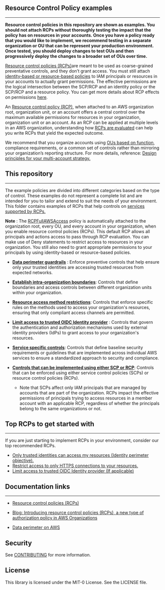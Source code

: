 ## Resource Control Policy examples
------------------------------------------------------------------------------

**Resource control policies in this repository are shown as examples. You should not attach RCPs without thoroughly testing the impact that the policy has on resources in your accounts. Once you have a policy ready that you would like to implement, we recommend testing in a separate organization or OU that can be represent your production environment. Once tested, you should deploy changes to test OUs and then progressively deploy the changes to a broader set of OUs over time.**

[Resource control policies (RCPs)](https://docs.aws.amazon.com/organizations/latest/userguide/orgs_manage_policies_rcps.html)are meant to be used as coarse-grained preventative controls, and they don’t grant access. You must still attach [identity-based or resource-based policies](https://docs.aws.amazon.com/IAM/latest/UserGuide/access_policies_identity-vs-resource.html) to IAM principals or resources in your accounts to actually grant permissions. The effective permissions are the logical intersection between the SCP/RCP and an identity policy or the SCP/RCP and a resource policy. You can get more details about RCP effects on permissions [here](https://docs.aws.amazon.com/organizations/latest/userguide/orgs_manage_policies_rcps.html#rcp-effects-on-permissions). 

An [Resource control policy (RCP)](https://docs.aws.amazon.com/organizations/latest/userguide/orgs_manage_policies_rcps.html), when attached to an AWS organization root, organization unit, or an account offers a central control over the maximum available permissions for resources in your organization, organization unit or an account. As an RCP can be applied at multiple levels in an AWS organization, understanding how [RCPs are evaluated](https://docs.aws.amazon.com/organizations/latest/userguide/orgs_manage_policies_rcps_evaluation.html) can help you write RCPs that yield the expected outcome. 
 
We recommend that you organize accounts using [OUs based on function](https://docs.aws.amazon.com/whitepapers/latest/organizing-your-aws-environment/benefits-of-using-ous.html#group-similar-accounts-based-on-function), compliance requirements, or a common set of controls rather than mirroring your organization’s reporting structure. For more details, reference: [Design principles for your multi-account strategy.](https://docs.aws.amazon.com/whitepapers/latest/organizing-your-aws-environment/design-principles-for-your-multi-account-strategy.html)


 


## This  repository
------------------------------------------------------------------------------
The example policies are divided into different categories based on the type of control. These examples do not represent a complete list and are intended for you to tailor and extend to suit the needs of your environment. This folder contains examples of RCPs that help controls on [services supported by RCPs.](https://docs.aws.amazon.com/organizations/latest/userguide/orgs_manage_policies_rcps.html#rcp-supported-services)

**Note** : The [RCPFullAWSAccess](https://docs.aws.amazon.com/organizations/latest/userguide/orgs_manage_policies_rcps_examples.html#example-rcp-full-aws-access)  policy is automatically attached to the organization root, every OU, and every account in your organization, when you enable resource control policies (RCPs). This default RCP allows all principals and actions access to pass through RCP evaluation. You can make use of Deny statements to restrict access to resources in your organization. You still also need to grant appropriate permissions to your principals by using identity-based or resource-based policies.

* **[Data perimeter guardrails](https://github.com/aws-samples/data-perimeter-policy-examples)** : Enforce preventive controls that help ensure only your trusted identities are accessing trusted resources from expected networks.

* **[Establish intra-organization boundaries](Establish-intra-organization-boundaries/Establish-intra-organization-boundaries.md)**: Controls that define boundaries and access controls between different organization units within your organization.

* **[Resource access method restrictions](Resource-access-method-restrictions/Resource-access-method-restrictions.md)**: Controls that enforce specific rules on the methods used to access your organization's resources, ensuring that only compliant access channels are permitted. 

* **[Limit access to trusted OIDC Identity provider](Limit-access-to-trusted-OIDC-Identity-provider/Limit-access-to-trusted-OIDC-Identity-provider.md)** : Controls that govern the authentication and authorization mechanisms used by external identity providers (IdPs) to grant access to your organization's resources.

* **[Service specific controls](Service-specific-controls/Service-specific-controls.md)**: Controls that define baseline security requirements or guidelines that are implemented across individual AWS services to ensure a standardized approach to security and compliance.
  
* **[Controls that can be implemented using either SCP or RCP](Controls-that-can-be-implemented-using-either-SCP-or-RCP/Controls-that-can-be-implemented-using-either-SCP-or-RCP.md)**: Controls that can be enforced using either service control policies (SCPs) or resource control policies (RCPs). 
    * Note that SCPs affect only IAM principals that are managed by accounts that are part of the organization. RCPs impact the effective permissions of principals trying to access resources in a member account with an applicable RCP, regardless of whether the principals belong to the same organizations or not. 








## Top RCPs to get started with
------------------------------------------------------------------------------

If you are just starting to implement RCPs in your environment, consider our top recommended RCPs. 

* [Only trusted identities can access my resources (Identity perimeter objective).](https://github.com/aws-samples/data-perimeter-policy-examples/blob/main/resource_control_policies/identity_perimeter_rcp.json)
* [Restrict access to only HTTPS connections to your resources.](https://docs.aws.amazon.com/organizations/latest/userguide/orgs_manage_policies_rcps_examples.html#example-rcp-enforce-ssl)
* [Limit access to trusted OIDC Identity provider (If applicable)](Limit-access-to-trusted-OIDC-Identity-provider/Limit-access-to-trusted-OIDC-Identity-provider.md)



## Documentation links
------------------------------------------------------------------------------

* [Resource control policies (RCPs)](https://docs.aws.amazon.com/organizations/latest/userguide/orgs_manage_policies_rcps.html)

* [Blog: Introducing resource control policies (RCPs), a new type of authorization policy in AWS Organizations](https://aws.amazon.com/blogs/aws/introducing-resource-control-policies-rcps-a-new-authorization-policy/)

* [Data perimeter on AWS](https://aws.amazon.com/identity/data-perimeters-on-aws/)


## Security
See [CONTRIBUTING](CONTRIBUTING.md) for more information.

## License
This library is licensed under the MIT-0 License. See the LICENSE file.
